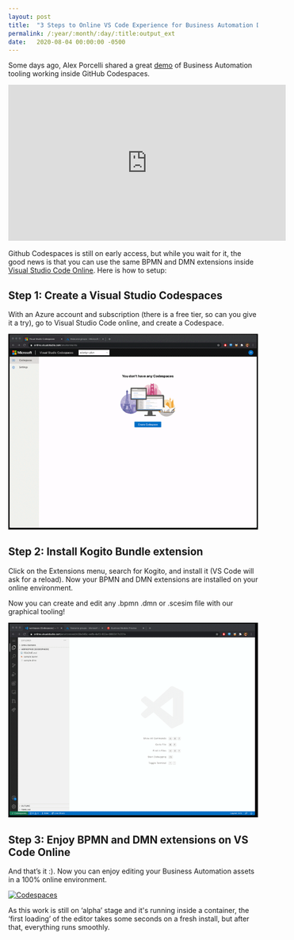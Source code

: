 ```yaml
---
layout: post
title:  "3 Steps to Online VS Code Experience for Business Automation Developers"
permalink: /:year/:month/:day/:title:output_ext
date:   2020-08-04 00:00:00 -0500
---
```

Some days ago, Alex Porcelli shared a great [demo](https://porcelli.me/github/codespaces/2020/07/30/github-experience.html) of Business Automation tooling working inside GitHub Codespaces.

<iframe width="560" height="315" src="https://www.youtube.com/embed/reahEBEL3UQ" frameborder="0" allow="accelerometer; autoplay; clipboard-write; encrypted-media; gyroscope; picture-in-picture" allowfullscreen></iframe>

Github Codespaces is still on early access, but while you wait for it, the good news is that you can use the same BPMN and DMN extensions inside [Visual Studio Code Online](https://online.visualstudio.com/). Here is how to setup:

## Step 1: Create a Visual Studio Codespaces
With an Azure account and subscription (there is a free tier, so can you give it a try), go to Visual Studio Code online, and create a Codespace.

[![Codespaces](/assets/2020/codespaces.gif "Codespaces")](/assets/2020/codespaces.gif)

## Step 2: Install Kogito Bundle extension
Click on the Extensions menu, search for Kogito, and install it (VS Code will ask for a reload). Now your BPMN and DMN extensions are installed on your online environment.

Now you can create and edit any .bpmn .dmn or .scesim file with our graphical tooling!

[![Codespaces](/assets/2020/codespaces1.gif "Codespaces")](/assets/2020/codespaces1.gif)


## Step 3: Enjoy BPMN and DMN extensions on VS Code Online
And that’s it :). Now you can enjoy editing your Business Automation assets in a 100% online environment.

[![Codespaces](/assets/2020/codespaces2.gif "Codespaces")](/assets/2020/codespaces2.gif)

As this work is still on ‘alpha’ stage and it's running inside a container, the ‘first loading’ of the editor takes some seconds on a fresh install, but after that, everything runs smoothly.